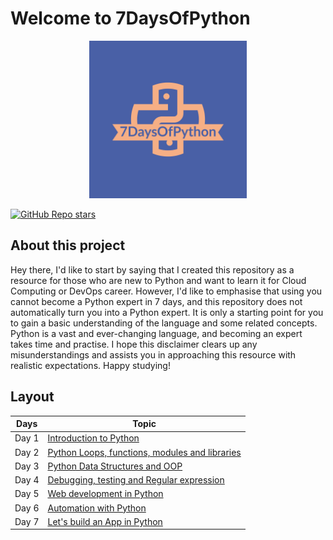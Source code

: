 # Welcome to 7DaysOfPython

<p align="center">
 <img src="/images/logo/7DaysOfPython-logos.jpeg?raw=true" alt="90DaysOfDevOps Logo" width="50%" height="50%" />
</p>

[![GitHub Repo stars](https://img.shields.io/github/stars/rishabkumar7/7DaysOfPython)](https://github.com/rishabkumar7/7DaysOfPython)

## About this project

Hey there, I'd like to start by saying that I created this repository as a resource for those who are new to Python and want to learn it for Cloud Computing or DevOps career.
However, I'd like to emphasise that using you cannot become a Python expert in 7 days, and this repository does not automatically turn you into a Python expert. It is only a starting point for you to gain a basic understanding of the language and some related concepts.
Python is a vast and ever-changing language, and becoming an expert takes time and practise.
I hope this disclaimer clears up any misunderstandings and assists you in approaching this resource with realistic expectations. Happy studying!


## Layout

| Days      | Topic |
| ----------- | ----------- |
| Day 1   | [Introduction to Python](days/day1.md)       |
| Day 2   | [Python Loops, functions, modules and libraries](days/day2.md)        |
| Day 3   | [Python Data Structures and OOP](days/day3.md)       |
| Day 4   | [Debugging, testing and Regular expression](days/day4.md)        |
| Day 5   | [Web development in Python](days/day5.md)       |
| Day 6   | [Automation with Python](days/day6.md)        |
| Day 7   | [Let's build an App in Python](days/day7.md)        |

